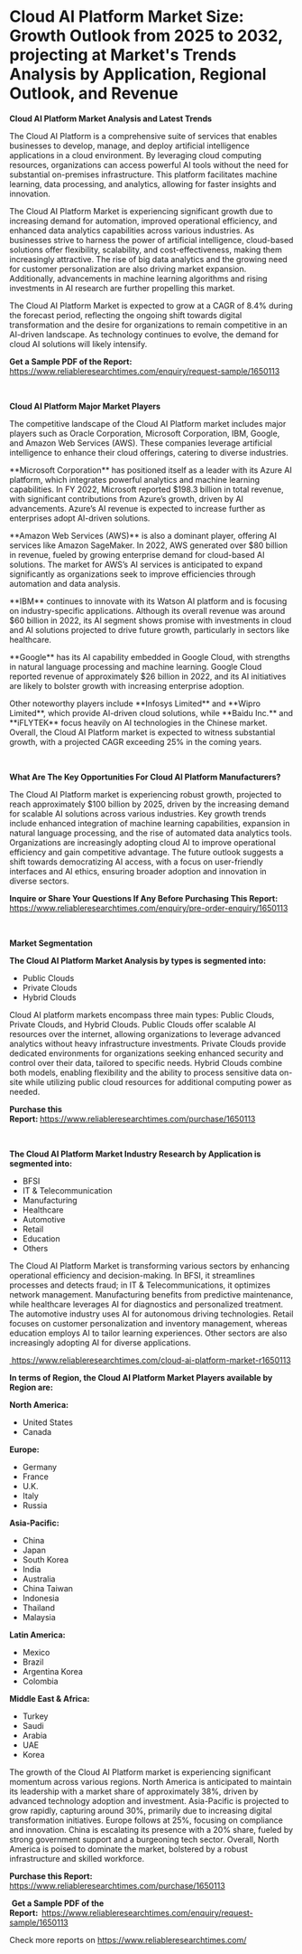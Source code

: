 <p><h1>Cloud AI Platform Market Size: Growth Outlook from 2025 to 2032, projecting at Market's Trends Analysis by Application, Regional Outlook, and Revenue</h1></p><p><strong>Cloud AI Platform Market Analysis and Latest Trends</strong></p>
<p><p>The Cloud AI Platform is a comprehensive suite of services that enables businesses to develop, manage, and deploy artificial intelligence applications in a cloud environment. By leveraging cloud computing resources, organizations can access powerful AI tools without the need for substantial on-premises infrastructure. This platform facilitates machine learning, data processing, and analytics, allowing for faster insights and innovation.</p><p>The Cloud AI Platform Market is experiencing significant growth due to increasing demand for automation, improved operational efficiency, and enhanced data analytics capabilities across various industries. As businesses strive to harness the power of artificial intelligence, cloud-based solutions offer flexibility, scalability, and cost-effectiveness, making them increasingly attractive. The rise of big data analytics and the growing need for customer personalization are also driving market expansion. Additionally, advancements in machine learning algorithms and rising investments in AI research are further propelling this market.</p><p>The Cloud AI Platform Market is expected to grow at a CAGR of 8.4% during the forecast period, reflecting the ongoing shift towards digital transformation and the desire for organizations to remain competitive in an AI-driven landscape. As technology continues to evolve, the demand for cloud AI solutions will likely intensify.</p></p>
<p><strong>Get a Sample PDF of the Report:&nbsp;</strong> <a href="https://www.reliableresearchtimes.com/enquiry/request-sample/1650113?utm_campaign=3191&utm_medium=2&utm_source=Github&utm_content=ia&utm_term=09032025&utm_id=cloud-ai-platform">https://www.reliableresearchtimes.com/enquiry/request-sample/1650113</a></p>
<p>&nbsp;</p>
<p><strong>Cloud AI Platform Major Market Players</strong></p>
<p><p>The competitive landscape of the Cloud AI Platform market includes major players such as Oracle Corporation, Microsoft Corporation, IBM, Google, and Amazon Web Services (AWS). These companies leverage artificial intelligence to enhance their cloud offerings, catering to diverse industries.</p><p>**Microsoft Corporation** has positioned itself as a leader with its Azure AI platform, which integrates powerful analytics and machine learning capabilities. In FY 2022, Microsoft reported $198.3 billion in total revenue, with significant contributions from Azure’s growth, driven by AI advancements. Azure’s AI revenue is expected to increase further as enterprises adopt AI-driven solutions.</p><p>**Amazon Web Services (AWS)** is also a dominant player, offering AI services like Amazon SageMaker. In 2022, AWS generated over $80 billion in revenue, fueled by growing enterprise demand for cloud-based AI solutions. The market for AWS’s AI services is anticipated to expand significantly as organizations seek to improve efficiencies through automation and data analysis.</p><p>**IBM** continues to innovate with its Watson AI platform and is focusing on industry-specific applications. Although its overall revenue was around $60 billion in 2022, its AI segment shows promise with investments in cloud and AI solutions projected to drive future growth, particularly in sectors like healthcare.</p><p>**Google** has its AI capability embedded in Google Cloud, with strengths in natural language processing and machine learning. Google Cloud reported revenue of approximately $26 billion in 2022, and its AI initiatives are likely to bolster growth with increasing enterprise adoption.</p><p>Other noteworthy players include **Infosys Limited** and **Wipro Limited**, which provide AI-driven cloud solutions, while **Baidu Inc.** and **iFLYTEK** focus heavily on AI technologies in the Chinese market. Overall, the Cloud AI Platform market is expected to witness substantial growth, with a projected CAGR exceeding 25% in the coming years.</p></p>
<p>&nbsp;</p>
<p><strong>What Are The Key Opportunities For Cloud AI Platform Manufacturers?</strong></p>
<p><p>The Cloud AI Platform market is experiencing robust growth, projected to reach approximately $100 billion by 2025, driven by the increasing demand for scalable AI solutions across various industries. Key growth trends include enhanced integration of machine learning capabilities, expansion in natural language processing, and the rise of automated data analytics tools. Organizations are increasingly adopting cloud AI to improve operational efficiency and gain competitive advantage. The future outlook suggests a shift towards democratizing AI access, with a focus on user-friendly interfaces and AI ethics, ensuring broader adoption and innovation in diverse sectors.</p></p>
<p><strong>Inquire or Share Your Questions If Any Before Purchasing This Report:</strong> <a href="https://www.reliableresearchtimes.com/enquiry/pre-order-enquiry/1650113?utm_campaign=3191&utm_medium=2&utm_source=Github&utm_content=ia&utm_term=09032025&utm_id=cloud-ai-platform">https://www.reliableresearchtimes.com/enquiry/pre-order-enquiry/1650113</a></p>
<p>&nbsp;</p>
<p><strong>Market Segmentation</strong></p>
<p><strong>The Cloud AI Platform Market Analysis by types is segmented into:</strong></p>
<p><ul><li>Public Clouds</li><li>Private Clouds</li><li>Hybrid Clouds</li></ul></p>
<p><p>Cloud AI platform markets encompass three main types: Public Clouds, Private Clouds, and Hybrid Clouds. Public Clouds offer scalable AI resources over the internet, allowing organizations to leverage advanced analytics without heavy infrastructure investments. Private Clouds provide dedicated environments for organizations seeking enhanced security and control over their data, tailored to specific needs. Hybrid Clouds combine both models, enabling flexibility and the ability to process sensitive data on-site while utilizing public cloud resources for additional computing power as needed.</p></p>
<p><strong>Purchase this Report:&nbsp;</strong><a href="https://www.reliableresearchtimes.com/purchase/1650113?utm_campaign=3191&utm_medium=2&utm_source=Github&utm_content=ia&utm_term=09032025&utm_id=cloud-ai-platform">https://www.reliableresearchtimes.com/purchase/1650113</a></p>
<p>&nbsp;</p>
<p><strong>The Cloud AI Platform Market Industry Research by Application is segmented into:</strong></p>
<p><ul><li>BFSI</li><li>IT & Telecommunication</li><li>Manufacturing</li><li>Healthcare</li><li>Automotive</li><li>Retail</li><li>Education</li><li>Others</li></ul></p>
<p><p>The Cloud AI Platform Market is transforming various sectors by enhancing operational efficiency and decision-making. In BFSI, it streamlines processes and detects fraud; in IT & Telecommunications, it optimizes network management. Manufacturing benefits from predictive maintenance, while healthcare leverages AI for diagnostics and personalized treatment. The automotive industry uses AI for autonomous driving technologies. Retail focuses on customer personalization and inventory management, whereas education employs AI to tailor learning experiences. Other sectors are also increasingly adopting AI for diverse applications.</p></p>
<p><a href="https://www.reliableresearchtimes.com/cloud-ai-platform-market-r1650113?utm_campaign=3191&utm_medium=2&utm_source=Github&utm_content=ia&utm_term=09032025&utm_id=cloud-ai-platform">&nbsp;https://www.reliableresearchtimes.com/cloud-ai-platform-market-r1650113</a></p>
<p><strong>In terms of Region, the Cloud AI Platform Market Players available by Region are:</strong></p>
<p>
    <p> <strong> North America: </strong>
        <ul>
            <li>United States</li>
            <li>Canada</li>
        </ul>
        </p> 
    <p> <strong> Europe: </strong>
        <ul>
            <li>Germany</li>
            <li>France</li>
            <li>U.K.</li>
            <li>Italy</li>
            <li>Russia</li>
        </ul>
        </p> 
    <p> <strong> Asia-Pacific: </strong>
        <ul>
            <li>China</li>
            <li>Japan</li>
            <li>South Korea</li>
            <li>India</li>
            <li>Australia</li>
            <li>China Taiwan</li>
            <li>Indonesia</li>
            <li>Thailand</li>
            <li>Malaysia</li>
        </ul>
        </p> 
    <p> <strong> Latin America: </strong>
        <ul>
            <li>Mexico</li>
            <li>Brazil</li>
            <li>Argentina Korea</li>
            <li>Colombia</li>
        </ul>
        </p> 
    <p> <strong> Middle East & Africa: </strong>
        <ul>
            <li>Turkey</li>
            <li>Saudi</li>
            <li>Arabia</li>
            <li>UAE</li>
            <li>Korea</li>
        </ul>
    </p>
    </p>
<p><p>The growth of the Cloud AI Platform market is experiencing significant momentum across various regions. North America is anticipated to maintain its leadership with a market share of approximately 38%, driven by advanced technology adoption and investment. Asia-Pacific is projected to grow rapidly, capturing around 30%, primarily due to increasing digital transformation initiatives. Europe follows at 25%, focusing on compliance and innovation. China is escalating its presence with a 20% share, fueled by strong government support and a burgeoning tech sector. Overall, North America is poised to dominate the market, bolstered by a robust infrastructure and skilled workforce.</p></p>
<p><strong>Purchase this Report: </strong><a href="https://www.reliableresearchtimes.com/purchase/1650113?utm_campaign=3191&utm_medium=2&utm_source=Github&utm_content=ia&utm_term=09032025&utm_id=cloud-ai-platform">https://www.reliableresearchtimes.com/purchase/1650113</a></p>
<p>&nbsp;<strong>Get a Sample PDF of the Report:&nbsp;&nbsp;</strong><a href="https://www.reliableresearchtimes.com/enquiry/request-sample/1650113?utm_campaign=3191&utm_medium=2&utm_source=Github&utm_content=ia&utm_term=09032025&utm_id=cloud-ai-platform">https://www.reliableresearchtimes.com/enquiry/request-sample/1650113</a></p>
<p><strong></strong></p>
<p>Check more reports on <a href="https://www.reliableresearchtimes.com/?utm_campaign=3191&utm_medium=2&utm_source=Github&utm_content=ia&utm_term=09032025&utm_id=cloud-ai-platform">https://www.reliableresearchtimes.com/</a></p>